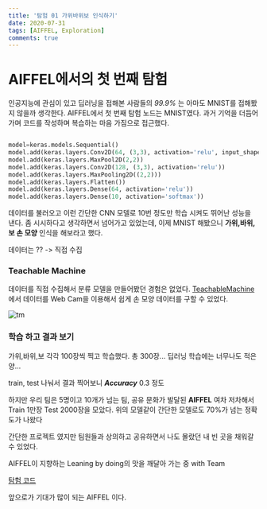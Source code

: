 ```yaml
---
title: '탐험 01 가위바위보 인식하기'
date: 2020-07-31
tags: [AIFFEL, Exploration]
comments: true
---
```


# **AIFFEL에서의 첫 번째 탐험**

인공지능에 관심이 있고 딥러닝을 접해본 사람들의 *99.9%* 는 아마도 MNIST를 접해봤지 않을까 생각한다.
AIFFEL에서 첫 번째 탐험 노드는 MNIST였다. 과거 기억을 더듬어 가며 코드를 작성하며 복습하는 마음 가짐으로 접근했다.

```python

model=keras.models.Sequential()
model.add(keras.layers.Conv2D(64, (3,3), activation='relu', input_shape=(28,28,1)))
model.add(keras.layers.MaxPool2D(2,2))
model.add(keras.layers.Conv2D(128, (3,3), activation='relu'))
model.add(keras.layers.MaxPooling2D((2,2)))
model.add(keras.layers.Flatten())
model.add(keras.layers.Dense(64, activation='relu'))
model.add(keras.layers.Dense(10, activation='softmax'))

```

데이터를 불러오고 이런 간단한 CNN 모델로 10번 정도만 학습 시켜도 뛰어난 성능을 낸다. 좀 시시하다고 생각하면서 넘어가고 있었는데, 이제 MNIST 해봤으니 **가위,바위,보 손 모양** 인식을 해보라고 했다. 

데이터는 ?? -> 직접 수집

### **Teachable Machine**

데이터를 직접 수집해서 분류 모델을 만들어봤던 경험은 없었다. 
[TeachableMachine](https://teachablemachine.withgoogle.com/train/image)에서 데이터를 Web Cam을 이용해서 쉽게 손 모양 데이터를 구할 수 있었다. 

![tm](https://user-images.githubusercontent.com/60789129/89010522-b589c600-d349-11ea-97d8-94198357b8db.png)


### **학습 하고 결과 보기**

가위,바위,보 각각 100장씩 찍고 학습했다. 총 300장... 딥러닝 학습에는 너무나도 적은 양... 

train, test 나눠서 결과 찍어보니 ***Accuracy*** 0.3 정도

하지만 우리 팀은 5명이고 10개가 넘는 팀, 공유 문화가 발달된 **AIFFEL** 여차 저차해서  Train 1만장 Test 2000장을 모았다. 위의 모델같이 간단한 모델로도 70%가 넘는 정확도가 나왔다

간단한 프로젝트 였지만 팀원들과 상의하고 공유하면서 나도 몰랐던 내 빈 곳을 채워갈 수 있었다.

AIFFEL이 지향하는 Leaning by doing의 맛을 깨달아 가는 중
with Team

[탐험 코드]('https://github.com/Jungminchae/rock_paper_scissor_classification)

앞으로가 기대가 많이 되는 AIFFEL 이다.